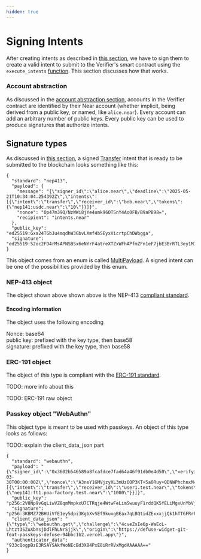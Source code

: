 ```yaml
---
hidden: true
---
```


# Signing Intents

After creating intents as described in [this section](intent-types-and-execution.md), we have to sign them to create a valid intent to submit to the Verifier's smart contract using the `execute_intents` [function](https://near.github.io/intents/defuse/intents/trait.Intents.html#tymethod.execute_intents). This section discusses how that works.

### Account abstraction

As discussed in the [account abstraction section](account-abstraction.md), accounts in the Verifier contract are identified by their Near account (whether implicit, being derived from a public key, or named, like `alice.near`). Every account can add an arbitrary number of public keys. Every public key can be used to produce signatures that authorize intents.

## Signature types

As discussed in [this section](intent-types-and-execution.md), a signed [Transfer](https://near.github.io/intents/defuse_core/intents/tokens/struct.Transfer.html) intent that is ready to be submitted to the blockchain looks something like this:

```
{
  "standard": "nep413",
  "payload": {
    "message": "{\"signer_id\":\"alice.near\",\"deadline\":\"2025-05-21T10:34:04.254392Z\",\"intents\":[{\"intent\":\"transfer\",\"receiver_id\":\"bob.near\",\"tokens\":{\"nep141:usdc.near\":\"10\"}}]}",
    "nonce": "Op47m39Q/NzWWi8jYe4umk96OTSnY4Ao0FB/B9aPB98=",
    "recipient": "intents.near"
  },
  "public_key": "ed25519:Gxa24TGbJu4mqdhW3GbvLXmf4bSEyxVicrtpChDWbgga",
  "signature": "ed25519:52oc2FD4rMsAPNSBSx6eNYrF4atreXTZxWFhAPfmZFn1eF7jbE3BrRTL3ey1M1sAKSdK8qriZiHQnhnNBCh8vVMJ"
}
```

This object comes from an enum is called [MultiPayload](https://near.github.io/intents/defuse_core/payload/multi/enum.MultiPayload.html). A signed intent can be one of the possibilities provided by this enum.&#x20;

### NEP-413 object

The object shown above shown above is the NEP-413 [compliant standard](https://github.com/near/NEPs/blob/master/neps/nep-0413.md).

#### Encoding information

The object uses the following encoding

Nonce: base64\
public key: prefixed with the key type, then base58\
signature: prefixed with the key type, then base58

### ERC-191 object

The object of this type is compliant with the [ERC-191 standard](https://eips.ethereum.org/EIPS/eip-191).

TODO: more info about this

TODO: ERC-191 raw object

### Passkey object "WebAuthn"

This object type is meant to be used with passkeys. An object of this type looks as follows:

TODO: explain the client\_data\_json part

```
{
  "standard": "webauthn",
  "payload": "{\"signer_id\":\"0x3602b546589a8fcafdce7fad64a46f91db0e4d50\",\"verifying_contract\":\"defuse.test.near\",\"deadline\":\"2025-03-30T00:00:00Z\",\"nonce\":\"A3nsY1GMVjzyXL3mUzOOP3KT+5a0Ruy+QDNWPhchnxM=\",\"intents\":[{\"intent\":\"transfer\",\"receiver_id\":\"user1.test.near\",\"tokens\":{\"nep141:ft1.poa-factory.test.near\":\"1000\"}}]}",
  "public_key": "p256:2V8Np9vGqLiwVZ8qmMmpkxU7CTRqje4WtwFeLimSwuuyF1rddQK5fELiMgxUnYbVjbZHCNnGc6fAe4JeDcVxgj3Q",
  "signature": "p256:3KBMZ72BHUiVfE1ey5dpi3KgbXvSEf9kuxgBEax7qLBQtidZExxxjjQk1hTTGFRrPvUoEStfrjoFNVVW4Abar94W",
  "client_data_json": "{\"type\":\"webauthn.get\",\"challenge\":\"4cveZsIe6p-WaEcL-Lhtzt3SZuXbYsjDdlFhLNrSjjk\",\"origin\":\"https://defuse-widget-git-feat-passkeys-defuse-94bbc1b2.vercel.app\"}",
  "authenticator_data": "933cQogpBzE3RSAYSAkfWoNEcBd3X84PxE8iRrRVxMgdAAAAAA=="
}
```
